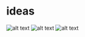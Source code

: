# ideas

![alt text](https://live.staticflickr.com/65535/49014810766_93b91a2ff3_o.jpg)
![alt text](https://technofaq.org/wp-content/uploads/2018/11/world-of-mazes.jpg)
![alt text](https://specials-images.forbesimg.com/imageserve/5deb581de961e100078f5fb3/960x0.jpg)
